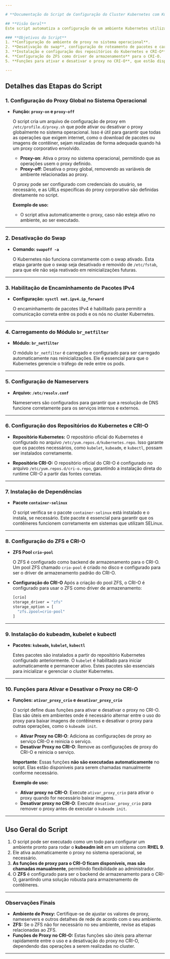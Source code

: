 ```yaml
---

# **Documentação do Script de Configuração do Cluster Kubernetes com Kubeadm e CRI-O usando ZFS**

## **Visão Geral**
Este script automatiza a configuração de um ambiente Kubernetes utilizando o `kubeadm`, `CRI-O` como runtime de contêineres e `ZFS` como backend de armazenamento. Além disso, ele inclui a flexibilidade de gerenciar proxies tanto no sistema operacional quanto no CRI-O. A configuração foi projetada para sistemas **RHEL 9**.

### **Objetivos do Script**
1. **Configuração do ambiente de proxy no sistema operacional**.
2. **Desativação do swap**, configuração de roteamento de pacotes e carregamento de módulos de rede.
3. **Instalação e configuração dos repositórios do Kubernetes e CRI-O**.
4. **Configuração do ZFS como driver de armazenamento** para o CRI-O.
5. **Funções para ativar e desativar o proxy no CRI-O**, que estão disponíveis para uso manual, mas não são executadas automaticamente.

---
```


## **Detalhes das Etapas do Script**

### **1. Configuração do Proxy Global no Sistema Operacional**

- **Função: `proxy-on` e `proxy-off`**
  
  O script cria um arquivo de configuração de proxy em `/etc/profile.d/proxy.sh` que pode ativar ou desativar o proxy globalmente no sistema operacional. Isso é útil para garantir que todas as operações que exigem internet, como o download de pacotes ou imagens de contêiner, sejam realizadas de forma adequada quando há um proxy corporativo envolvido.

  - **Proxy-on**: Ativa o proxy no sistema operacional, permitindo que as operações usem o proxy definido.
  - **Proxy-off**: Desativa o proxy global, removendo as variáveis de ambiente relacionadas ao proxy.

  O proxy pode ser configurado com credenciais do usuário, se necessário, e as URLs específicas do proxy corporativo são definidas diretamente no script.

  **Exemplo de uso:**
  - O script ativa automaticamente o proxy, caso não esteja ativo no ambiente, ao ser executado.

---

### **2. Desativação do Swap**

- **Comando: `swapoff -a`**
  
  O Kubernetes não funciona corretamente com o swap ativado. Esta etapa garante que o swap seja desativado e removido de `/etc/fstab`, para que ele não seja reativado em reinicializações futuras.

---

### **3. Habilitação de Encaminhamento de Pacotes IPv4**

- **Configuração: `sysctl net.ipv4.ip_forward`**

  O encaminhamento de pacotes IPv4 é habilitado para permitir a comunicação correta entre os pods e os nós no cluster Kubernetes.

---

### **4. Carregamento do Módulo `br_netfilter`**

- **Módulo: `br_netfilter`**
  
  O módulo `br_netfilter` é carregado e configurado para ser carregado automaticamente nas reinicializações. Ele é essencial para que o Kubernetes gerencie o tráfego de rede entre os pods.

---

### **5. Configuração de Nameservers**

- **Arquivo: `/etc/resolv.conf`**

  Nameservers são configurados para garantir que a resolução de DNS funcione corretamente para os serviços internos e externos.

---

### **6. Configuração dos Repositórios do Kubernetes e CRI-O**

- **Repositório Kubernetes:**
  O repositório oficial do Kubernetes é configurado no arquivo `/etc/yum.repos.d/kubernetes.repo`. Isso garante que os pacotes necessários, como `kubelet`, `kubeadm`, e `kubectl`, possam ser instalados corretamente.

- **Repositório CRI-O:**
  O repositório oficial do CRI-O é configurado no arquivo `/etc/yum.repos.d/cri-o.repo`, garantindo a instalação direta do runtime CRI-O a partir das fontes corretas.

---

### **7. Instalação de Dependências**

- **Pacote `container-selinux`**
  
  O script verifica se o pacote `container-selinux` está instalado e o instala, se necessário. Este pacote é essencial para garantir que os contêineres funcionem corretamente em sistemas que utilizam SELinux.

---

### **8. Configuração do ZFS e CRI-O**

- **ZFS Pool `crio-pool`**
  
  O ZFS é configurado como backend de armazenamento para o CRI-O. Um pool ZFS chamado `crio-pool` é criado no disco e configurado para ser o driver de armazenamento padrão do CRI-O.

- **Configuração do CRI-O**
  Após a criação do pool ZFS, o CRI-O é configurado para usar o ZFS como driver de armazenamento:
  
  ```bash
  [crio]
  storage_driver = "zfs"
  storage_option = [
    "zfs.zpool=crio-pool"
  ]
  ```

---

### **9. Instalação do kubeadm, kubelet e kubectl**

- **Pacotes: `kubeadm`, `kubelet`, `kubectl`**

  Estes pacotes são instalados a partir do repositório Kubernetes configurado anteriormente. O `kubelet` é habilitado para iniciar automaticamente e permanecer ativo. Estes pacotes são essenciais para inicializar e gerenciar o cluster Kubernetes.

---

### **10. Funções para Ativar e Desativar o Proxy no CRI-O**

- **Funções: `ativar_proxy_crio` e `desativar_proxy_crio`**

  O script define duas funções para ativar e desativar o proxy no CRI-O. Elas são úteis em ambientes onde é necessário alternar entre o uso do proxy para baixar imagens de contêineres e desativar o proxy para outras operações, como o `kubeadm init`. 

  - **Ativar Proxy no CRI-O**: Adiciona as configurações de proxy ao serviço CRI-O e reinicia o serviço.
  - **Desativar Proxy no CRI-O**: Remove as configurações de proxy do CRI-O e reinicia o serviço.

  **Importante**: Essas funções **não são executadas automaticamente** no script. Elas estão disponíveis para serem chamadas manualmente conforme necessário.

  **Exemplo de uso:**
  - **Ativar proxy no CRI-O**: Execute `ativar_proxy_crio` para ativar o proxy quando for necessário baixar imagens.
  - **Desativar proxy no CRI-O**: Execute `desativar_proxy_crio` para remover o proxy antes de executar o `kubeadm init`.

---

## **Uso Geral do Script**

1. O script pode ser executado como um todo para configurar um ambiente pronto para rodar o **kubeadm init** em um sistema com **RHEL 9**.
2. Ele ativa automaticamente o proxy no sistema operacional, se necessário.
3. **As funções de proxy para o CRI-O ficam disponíveis, mas são chamadas manualmente**, permitindo flexibilidade ao administrador.
4. O **ZFS** é configurado para ser o backend de armazenamento para o CRI-O, garantindo uma solução robusta para armazenamento de contêineres.

---

### **Observações Finais**

- **Ambiente de Proxy:** Certifique-se de ajustar os valores de proxy, nameservers e outros detalhes de rede de acordo com o seu ambiente.
- **ZFS:** Se o ZFS não for necessário no seu ambiente, revise as etapas relacionadas ao ZFS.
- **Funções de Proxy no CRI-O:** Estas funções são úteis para alternar rapidamente entre o uso e a desativação do proxy no CRI-O, dependendo das operações a serem realizadas no cluster.

---
